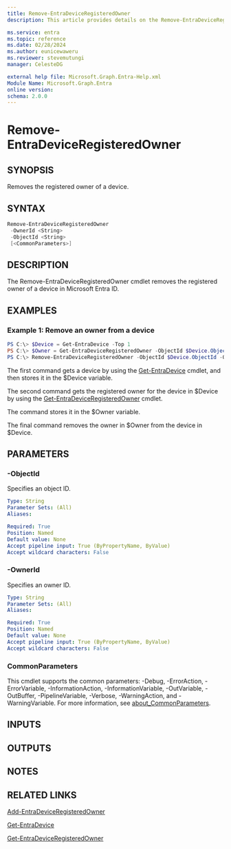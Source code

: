 ```yaml
---
title: Remove-EntraDeviceRegisteredOwner
description: This article provides details on the Remove-EntraDeviceRegisteredOwner command.

ms.service: entra
ms.topic: reference
ms.date: 02/28/2024
ms.author: eunicewaweru
ms.reviewer: stevemutungi
manager: CelesteDG

external help file: Microsoft.Graph.Entra-Help.xml
Module Name: Microsoft.Graph.Entra
online version:
schema: 2.0.0
---
```


# Remove-EntraDeviceRegisteredOwner

## SYNOPSIS
Removes the registered owner of a device.

## SYNTAX

```powershell
Remove-EntraDeviceRegisteredOwner 
 -OwnerId <String> 
 -ObjectId <String> 
 [<CommonParameters>]
```

## DESCRIPTION
The Remove-EntraDeviceRegisteredOwner cmdlet removes the registered owner of a device in Microsoft Entra ID.

## EXAMPLES

### Example 1: Remove an owner from a device
```powershell
PS C:\> $Device = Get-EntraDevice -Top 1
PS C:\> $Owner = Get-EntraDeviceRegisteredOwner -ObjectId $Device.ObjectId
PS C:\> Remove-EntraDeviceRegisteredOwner -ObjectId $Device.ObjectId -OwnerId $Owner.ObjectId
```

The first command gets a device by using the [Get-EntraDevice](./Get-EntraDevice.md) cmdlet, and then stores it in the $Device variable.  

The second command gets the registered owner for the device in $Device by using the [Get-EntraDeviceRegisteredOwner](./Get-EntraDeviceRegisteredOwner.md) cmdlet.  

The command stores it in the $Owner variable.  

The final command removes the owner in $Owner from the device in $Device.

## PARAMETERS

### -ObjectId
Specifies an object ID.

```yaml
Type: String
Parameter Sets: (All)
Aliases:

Required: True
Position: Named
Default value: None
Accept pipeline input: True (ByPropertyName, ByValue)
Accept wildcard characters: False
```

### -OwnerId
Specifies an owner ID.

```yaml
Type: String
Parameter Sets: (All)
Aliases:

Required: True
Position: Named
Default value: None
Accept pipeline input: True (ByPropertyName, ByValue)
Accept wildcard characters: False
```

### CommonParameters
This cmdlet supports the common parameters: -Debug, -ErrorAction, -ErrorVariable, -InformationAction, -InformationVariable, -OutVariable, -OutBuffer, -PipelineVariable, -Verbose, -WarningAction, and -WarningVariable. For more information, see [about_CommonParameters](https://go.microsoft.com/fwlink/?LinkID=113216).

## INPUTS

## OUTPUTS

## NOTES

## RELATED LINKS

[Add-EntraDeviceRegisteredOwner](Add-EntraDeviceRegisteredOwner.md)

[Get-EntraDevice](Get-EntraDevice.md)

[Get-EntraDeviceRegisteredOwner](Get-EntraDeviceRegisteredOwner.md)

